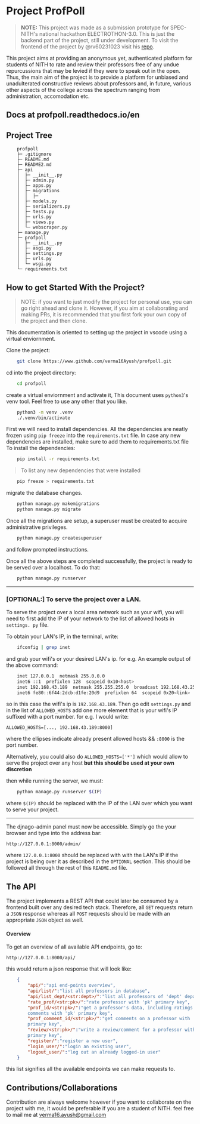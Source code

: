 # Project ProfPoll

> **NOTE:** This project was made as a submission prototype for SPEC-NITH's 
national hackathon ELECTROTHON-3.0. This is just the backend part of the 
project, still under development. To visit the frontend of the project by 
@rv60231023 visit his [repo](https://github.com/rv299792458/profpoll_front).

This project aims at providing an anonymous yet, authenticated platform for 
students of NITH to rate and review their professors free of any undue 
repurcussions that may be levied if they were to speak out in the open. Thus, 
the main aim of the project is to provide a platform for unbiased and 
unadulterated constructive reviews about professors and, in future, various 
other aspects of the college across the spectrum ranging from administration, 
accomodation etc.

## Docs at profpoll.readthedocs.io/en


## Project Tree

```
    profpoll
    ├─ .gitignore
    ├─ README.md
    ├─ README2.md
    ├─ api
    │  ├─ __init__.py
    │  ├─ admin.py
    │  ├─ apps.py
    │  ├─ migrations
    │  │  ├─
    │  ├─ models.py
    │  ├─ serializers.py
    │  ├─ tests.py
    │  ├─ urls.py
    │  ├─ views.py
    │  └─ webscraper.py
    ├─ manage.py
    ├─ profpoll
    │  ├─ __init__.py
    │  ├─ asgi.py
    │  ├─ settings.py
    │  ├─ urls.py
    │  └─ wsgi.py
    └─ requirements.txt

```

## How to get Started With the Project?
> NOTE: if you want to just modify the project for personal use, you can go 
right ahead and clone it. However, if you aim at collaborating and making PRs, 
it is recommended that you first fork your own copy of the project and then 
clone.

This documentation is oriented to setting up the project in vscode using a 
virtual enviornment.


Clone the project:
```bash
    git clone https://www.github.com/verma16Ayush/profpoll.git
```

cd into the project directory:
```bash
    cd profpoll
```
create a virtual enviornment and activate it, This document uses `python3`'s 
venv tool. Feel free to use any other that you like.

```bash
    python3 -m venv .venv
    ./.venv/bin/activate
```
First we will need to install dependencies. All the dependencies are neatly 
frozen using `pip freeze` into the `requirements.txt` file. In case any new 
dependencies are installed, make sure to add them to requirements.txt file
To install the dependencies:
```bash
    pip install -r requirements.txt
```

> To list any new dependencies that were installed
```bash
    pip freeze > requirements.txt
```


migrate the database changes.
```bash
    python manage.py makemigrations
    python manage.py migrate
```
Once all the migrations are setup, a superuser must be created to acquire 
administrative privileges.
```bash
    python manage.py createsuperuser
``` 
and follow prompted instructions.

Once all the above steps are completed successfully, the project is ready to be 
served over a localhost. To do that:

```bash
    python manage.py runserver
```
---
### [OPTIONAL:] To serve the project over a LAN.

To serve the project over a local area network such as your wifi, you will need 
to first add the IP of your network to the list of allowed hosts in `settings.
py` file.

To obtain your LAN's IP, in the terminal, write:

```bash
    ifconfig | grep inet
```
and grab your wifi's or your desired LAN's ip. for e.g. An example output of the 
above command:
```bash
    inet 127.0.0.1  netmask 255.0.0.0
    inet6 ::1  prefixlen 128  scopeid 0x10<host>
    inet 192.168.43.189  netmask 255.255.255.0  broadcast 192.168.43.255
    inet6 fe80::6f44:2dcb:d1fe:20d9  prefixlen 64  scopeid 0x20<link>
```
so in this case the wifi's ip is `192.168.43.189`. Then go edit `settings.py` 
and in the list of `ALLOWED_HOSTS` add one more element that is your wifi's IP 
suffixed with a port number. for e.g. I would write:
```
ALLOWED_HOSTS=[..., 192.168.43.189:8000]
```
where the ellipses indicate already present allowed hosts && `:8000` is the port 
number.

Alternatively, you could also do `ALLOWED_HOSTS=['*']` which would allow to 
serve the project over any host **but this should be used at your own 
discretion**

then while running the server, we must: 
```bash
    python manage.py runserver $(IP)
```
where `$(IP)` should be replaced with the IP of the LAN over which you want to 
serve your project.

---
The djnago-admin panel must now be accessible. Simply go the your browser and 
type into the address bar:
```
http://127.0.0.1:8000/admin/
```
where `127.0.0.1:8000` should be replaced with with the LAN's IP if the project 
is being over it as described in the `OPTIONAL` section. This should be followed 
all through the rest of this `README.md` file.

## The API

The project implements a REST API that could later be consumed by a frontend 
built over any desired tech stack. Therefore, all `GET` requests return a `JSON` 
response whereas all `POST` requests should be made with an appropriate `JSON` 
object as well.

#### Overview

To get an overview of all available API endpoints, go to:
```
http://127.0.0.1:8000/api/
```
this would return a json response that will look like:

```json
    {
        "api/":"api end-points overview",
        "api/list/":"list all professors in database",
        "api/list_dept/<str:dept>/":"list all professors of 'dept' department",
        "rate_prof/<str:pk>/":"rate professor with 'pk' primary key",
        "prof_id/<str:pk>/":"get a professor's data, including ratings but not 
        comments with 'pk' primary key",
        "prof_comment_id/<str:pk>/":"get comments on a professor with 'pk' 
        primary key",
        "review/<str:pk>/":"write a review/comment for a professor with 'pk' 
        primary key",
        "register/":"register a new user",
        "login_user/":"login an existing user",
        "logout_user/":"log out an already logged-in user"
    }
```
this list signifies all the available endpoints we can make requests to.

## Contributions/Collaborations

Contribution are always welcome however if you want to collaborate on the 
project with me, it would be preferable if you are a student of NITH. feel free 
to mail me at [verma16.ayush@gmail.com](mailto:verma16.ayush@gmail.com)
